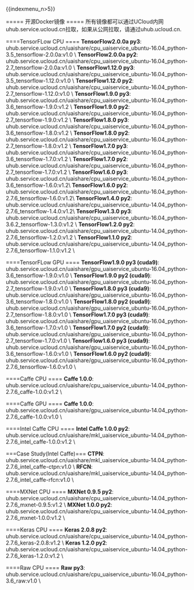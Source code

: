 {{indexmenu_n>5}}

===== 开源Docker镜像  =====
所有镜像都可以通过UCloud内网uhub.service.ucloud.cn拉取，如果从公网拉取，请通过uhub.ucloud.cn.

====TensorFLow CPU ====
**TensorFlow2.0.0a py3**:  uhub.service.ucloud.cn/uaishare/cpu\_uaiservice\_ubuntu-16.04\_python-3.5\_tensorflow-2.0.0a:v1.0 \\
**TensorFlow2.0.0a py2**:  uhub.service.ucloud.cn/uaishare/cpu\_uaiservice\_ubuntu-16.04\_python-2.7\_tensorflow-2.0.0a:v1.0 \\
**TensorFlow1.12.0 py3**:  uhub.service.ucloud.cn/uaishare/cpu\_uaiservice\_ubuntu-16.04\_python-3.5\_tensorflow-1.12.0:v1.0 \\
**TensorFlow1.12.0 py2**:  uhub.service.ucloud.cn/uaishare/cpu\_uaiservice\_ubuntu-16.04\_python-2.7\_tensorflow-1.12.0:v1.0 \\
**TensorFlow1.9.0 py3**:  uhub.service.ucloud.cn/uaishare/cpu\_uaiservice\_ubuntu-16.04\_python-3.6\_tensorflow-1.9.0:v1.2 \\
**TensorFlow1.9.0 py2**:  uhub.service.ucloud.cn/uaishare/cpu\_uaiservice\_ubuntu-16.04\_python-2.7\_tensorflow-1.9.0:v1.2 \\
**TensorFlow1.8.0 py3**:  uhub.service.ucloud.cn/uaishare/cpu\_uaiservice\_ubuntu-16.04\_python-3.6\_tensorflow-1.8.0:v1.2 \\
**TensorFlow1.8.0 py2**:  uhub.service.ucloud.cn/uaishare/cpu\_uaiservice\_ubuntu-16.04\_python-2.7\_tensorflow-1.8.0:v1.2 \\
**TensorFlow1.7.0 py3**:  uhub.service.ucloud.cn/uaishare/cpu\_uaiservice\_ubuntu-16.04\_python-3.6\_tensorflow-1.7.0:v1.2 \\
**TensorFlow1.7.0 py2**:  uhub.service.ucloud.cn/uaishare/cpu\_uaiservice\_ubuntu-16.04\_python-2.7\_tensorflow-1.7.0:v1.2 \\
**TensorFlow1.6.0 py3**:  uhub.service.ucloud.cn/uaishare/cpu\_uaiservice\_ubuntu-16.04\_python-3.6\_tensorflow-1.6.0:v1.2\\
**TensorFlow1.6.0 py2**:  uhub.service.ucloud.cn/uaishare/cpu\_uaiservice\_ubuntu-16.04\_python-2.7.6\_tensorflow-1.6.0:v1.2\\
**TensorFlow1.4.0 py2**:  uhub.service.ucloud.cn/uaishare/cpu\_uaiservice\_ubuntu-14.04\_python-2.7.6\_tensorflow-1.4.0:v1.2\\
**TensorFlow1.3.0 py3**:  uhub.service.ucloud.cn/uaishare/cpu\_uaiservice\_ubuntu-16.04\_python-3.6.2\_tensorflow-1.3.0:v1.2 \\
**TensorFlow1.2.0 py2**:  uhub.service.ucloud.cn/uaishare/cpu\_uaiservice\_ubuntu-14.04\_python-2.7.6\_tensorflow-1.2.0:v1.2 \\
**TensorFlow1.1.0 py2**:  uhub.service.ucloud.cn/uaishare/cpu\_uaiservice\_ubuntu-14.04\_python-2.7.6\_tensorflow-1.1.0:v1.2 \\

====TensorFLow GPU ====
**TensorFlow1.9.0 py3 (cuda9)**:  uhub.service.ucloud.cn/uaishare/gpu\_uaiservice\_ubuntu-16.04\_python-3.6\_tensorflow-1.9.0:v1.0 \\
**TensorFlow1.9.0 py2 (cuda9)**:  uhub.service.ucloud.cn/uaishare/gpu\_uaiservice\_ubuntu-16.04\_python-2.7\_tensorflow-1.9.0:v1.0 \\
**TensorFlow1.8.0 py3 (cuda9)**:  uhub.service.ucloud.cn/uaishare/gpu\_uaiservice\_ubuntu-16.04\_python-3.6\_tensorflow-1.8.0:v1.0 \\
**TensorFlow1.8.0 py2 (cuda9)**:  uhub.service.ucloud.cn/uaishare/gpu\_uaiservice\_ubuntu-16.04\_python-2.7\_tensorflow-1.8.0:v1.0 \\
**TensorFlow1.7.0 py3 (cuda9)**:  uhub.service.ucloud.cn/uaishare/gpu\_uaiservice\_ubuntu-16.04\_python-3.6\_tensorflow-1.7.0:v1.0 \\
**TensorFlow1.7.0 py2 (cuda9)**:  uhub.service.ucloud.cn/uaishare/gpu\_uaiservice\_ubuntu-16.04\_python-2.7\_tensorflow-1.7.0:v1.0 \\
**TensorFlow1.6.0 py3 (cuda9)**: uhub.service.ucloud.cn/uaishare/gpu\_uaiservice\_ubuntu-16.04\_python-3.6\_tensorflow-1.6.0:v1.0 \\
**TensorFlow1.6.0 py2 (cuda9)**: uhub.service.ucloud.cn/uaishare/gpu\_uaiservice\_ubuntu-16.04\_python-2.7.6\_tensorflow-1.6.0:v1.0 \\

====Caffe CPU ====
**Caffe 1.0.0**: uhub.service.ucloud.cn/uaishare/cpu\_uaiservice\_ubuntu-14.04\_python-2.7.6\_caffe-1.0.0:v1.2 \\

====Caffe GPU ====
**Caffe 1.0.0**: uhub.service.ucloud.cn/uaishare/gpu\_uaiservice\_ubuntu-14.04\_python-2.7.6\_caffe-1.0.0:v1.0 \\

====Intel Caffe CPU ====
**Intel Caffe 1.0.0 py2**: uhub.service.ucloud.cn/uaishare/mkl\_uaiservice\_ubuntu-14.04\_python-2.7.6\_intel\_caffe-1.0.0:v1.2 \\

===Case Study(Intel Caffe)===
**CTPN**: uhub.service.ucloud.cn/uaishare/mkl\_uaiservice\_ubuntu-14.04\_python-2.7.6\_intel\_caffe-ctpn:v1.0 \\
**RFCN**: uhub.service.ucloud.cn/uaishare/mkl\_uaiservice\_ubuntu-14.04\_python-2.7.6\_intel\_caffe-rfcn:v1.0 \\

====MXNet CPU ====
**MXNet 0.9.5 py2**: uhub.service.ucloud.cn/uaishare/cpu\_uaiservice\_ubuntu-14.04\_python-2.7.6\_mxnet-0.9.5:v1.2 \\
**MXNet 1.0.0 py2**: uhub.service.ucloud.cn/uaishare/cpu\_uaiservice\_ubuntu-14.04\_python-2.7.6\_mxnet-1.0.0:v1.2 \\

====Keras CPU ====
**Keras 2.0.8 py2**: uhub.service.ucloud.cn/uaishare/cpu\_uaiservice\_ubuntu-14.04\_python-2.7.6\_keras-2.0.8:v1.2 \\
**Keras 1.2.0 py2**: uhub.service.ucloud.cn/uaishare/cpu\_uaiservice\_ubuntu-14.04\_python-2.7.6\_keras-1.2.0:v1.2 \\

====Raw CPU ====
**Raw py3**: uhub.service.ucloud.cn/uaishare/cpu\_uaiservice\_ubuntu-16.04\_python-3.6\_raw:v1.0 \\
